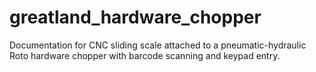 # greatland_hardware_chopper
Documentation for CNC sliding scale attached to a pneumatic-hydraulic Roto hardware chopper with barcode scanning and keypad entry. 
